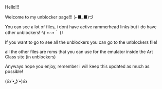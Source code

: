 Hello!!! 

Welcome to my unblocker page!!! (⌐■_■)づ 

You can see a lot of files, i dont have active rammerhead links but i do have other unblockers!  ٩(´•⌢•｀ )۶

If you want to go to see all the unblockers you can go to the unblockers file!

all the other files are roms that you can use for the emulator inside the Art Class site (in unblockers)

Anyways hope you enjoy, remember i will keep this updated as much as possible!

(👍 ͡• ͜ʖ ͡•)👍
